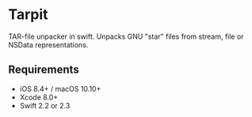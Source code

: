 # Tarpit

TAR-file unpacker in swift.
Unpacks GNU "star" files from stream, file or NSData representations.

## Requirements

- iOS 8.4+ / macOS 10.10+
- Xcode 8.0+
- Swift 2.2 or 2.3
